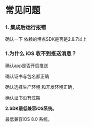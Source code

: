 # 常见问题

### 1. 集成后运行报错 <a id="ios_1"></a>

确认一下 依赖的埋点SDK是否是2.8.7以上

### 1.为什么 iOS 收不到推送消息？ <a id="ios_1"></a>

确认app是否开启推送

确认证书与包名都正确

确认选择生产环境 和开发环境正确，

确认证书没有过期

**2.SDK最低兼容iOS系统。**

最低兼容iOS 8.0 系统。  
  




